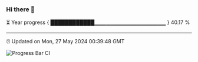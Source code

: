 ### Hi there 👋

⏳ Year progress { ████████████▁▁▁▁▁▁▁▁▁▁▁▁▁▁▁▁▁▁ } 40.17 %

---

⏰ Updated on Mon, 27 May 2024 00:39:48 GMT

![Progress Bar CI](https://github.com/Shyam-Makwana/GitHub-Actions-Demo/workflows/Progress%20Bar%20CI/badge.svg)
